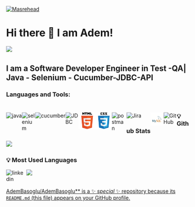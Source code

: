 [![Masrehead](https://gifdb.com/images/high/red-hacker-matrix-rxowhi05xduket6f.gif)](https://AdemBasoglu.io)


# Hi there 👋 I am Adem!

![](https://komarev.com/ghpvc/?username=AdemBasoglu)


## I am a Software Developer Engineer in Test -QA| Java - Selenium - Cucumber-JDBC-API


### Languages and Tools:
#
#

<img align="left" alt="java" height=36px src="https://logos-download.com/wp-content/uploads/2016/10/Java_logo_icon.png"/>
<img align="left" alt="selenium" width=36px src= "https://upload.wikimedia.org/wikipedia/commons/thumb/d/d5/Selenium_Logo.png/1200px-Selenium_Logo.png">
<img align="left" alt="cucumber" height=36px src="https://encrypted-tbn1.gstatic.com/images?q=tbn:ANd9GcRwfaCCeBtUYrrJz30sBA4IHBFLclgMVbGItsmHWf0EhsD0SA64">
<img align="left" alt="JDBC" width=36px src="https://encrypted-tbn0.gstatic.com/images?q=tbn:ANd9GcQ8x-_QBEnIf8jXYLY1c-PAh40xFC9Ia2zyYz35utSj&s" >
<img align="left" alt="HTML5" width=45px src="https://raw.githubusercontent.com/github/explore/80688e429a7d4ef2fca1e82350fe8e3517d3494d/topics/html/html.png" >
<img align="left" alt="CSS3" width=45px src="https://raw.githubusercontent.com/github/explore/80688e429a7d4ef2fca1e82350fe8e3517d3494d/topics/css/css.png" >
<img align="left" alt="postman" width=40px src="https://seeklogo.com/images/P/postman-logo-0087CA0D15-seeklogo.com.png" >
<img align="left" alt="Jira" width=65px src="https://encrypted-tbn0.gstatic.com/images?q=tbn:ANd9GcTXbZKnu7FYpiyDIq9di7Sre_z8CbddRXzIwQ&usqp=CAU" >
<img align="left" alt="MySQL" width=36px src="https://raw.githubusercontent.com/github/explore/80688e429a7d4ef2fca1e82350fe8e3517d3494d/topics/mysql/mysql.png" >
<img align="left" alt="GitHub" width=36px src="https://www.oomnitza.com/wp-content/uploads/2022/06/github-logo-300x300.png" >

#
#
#
### <summary>:bulb: Github Stats</summary>
<img src="https://github-readme-stats.vercel.app/api?username=AdemBasoglu&theme=dark" >

### <summary>:bulb:  Most Used Languages</summary>
<img src="https://github-readme-stats.vercel.app/api/top-langs/?username=AdemBasoglu&layout=compact&theme=dark" >


<a href="https://www.linkedin.com/in/adembasoglu?lipi=urn%3Ali%3Apage%3Ad_flagship3_profile_view_base_contact_details%3BrWUEAf95RcmzEmqVsmJavA%3D%3D">
<img align="left" alt="linkedin" width=55px src="https://upload.wikimedia.org/wikipedia/commons/thumb/f/f8/LinkedIn_icon_circle.svg/800px-LinkedIn_icon_circle.svg.png" />

<br> AdemBasoglu/AdemBasoglu** is a ✨ _special_ ✨ repository because its `README.md` (this file) appears on your GitHub profile.

<!--

### Here are some ideas to get you started:

- 🔭 I’m currently working
- 🌱 I’m currently learning
- 👯 I’m looking to collaborate on ...
- 🤔 I’m looking for help with ...
- 💬 Ask me about ...
- 📫 How to reach me: ...
- 😄 Pronouns: ...
- ⚡ Fun fact: .....
-->
